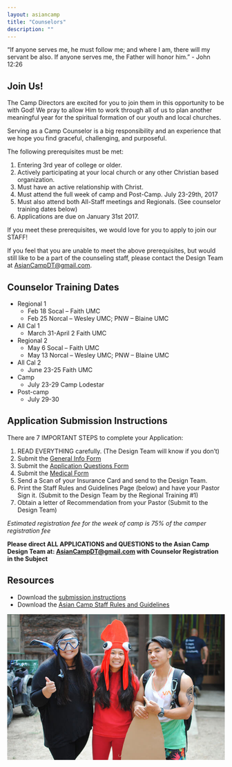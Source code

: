 ```yaml
---
layout: asiancamp
title: "Counselors"
description: ""
---
```


<div class="well">
“If anyone serves me, he must follow me; and where I am, there will my servant be also. If anyone serves me, the Father will honor him.” - John 12:26
</div>

## Join Us!

The Camp Directors are excited for you to join them in this opportunity to be with God! We pray to allow Him to work through all of us to plan another meaningful year for the spiritual formation of our youth and local churches.

Serving as a Camp Counselor is a big responsibility and an experience that we hope you find graceful, challenging, and purposeful.

The following prerequisites must be met:

1. Entering 3rd year of college or older.
2. Actively participating at your local church or any other Christian based organization.
3. Must have an active relationship with Christ. 
4. Must attend the full week of camp and Post-Camp. July 23-29th, 2017
5. Must also attend both All-Staff meetings and Regionals. (See counselor training dates below) 
6. Applications are due on January 31st 2017.

If you meet these prerequisites, we would love for you to apply to join our STAFF!

If you feel that you are unable to meet the above prerequisites, but would still like to be a part of the counseling staff, please contact the Design Team at [AsianCampDT@gmail.com](mailto:AsianCampDT@gmail.com).

## Counselor Training Dates

* Regional 1
  * Feb 18 Socal – Faith UMC
  * Feb 25 Norcal – Wesley UMC; PNW – Blaine UMC
* All Cal 1
  * March 31-April 2 Faith UMC
* Regional 2
  * May 6 Socal – Faith UMC
  * May 13 Norcal – Wesley UMC; PNW – Blaine UMC
* All Cal 2
  * June 23-25  Faith UMC
* Camp
  * July 23-29 Camp Lodestar
* Post-camp
  * July 29-30

## Application Submission Instructions
There are 7 IMPORTANT STEPS to complete your Application:

1. READ EVERYTHING carefully. (The Design Team will know if you don’t)
2. Submit the <a href="https://docs.google.com/forms/d/e/1FAIpQLSdZOpXo0eS2x6VGHme-6D9By8_HAjMVFVVRQs7VlOA-NvObSA/viewform" target="_blank">General Info Form</a>
3. Submit the <a href="https://docs.google.com/forms/d/e/1FAIpQLScwt_vMGmY8yiUFbva1uwvsqkpoxPskS4DuRZofVagXEn9Dlw/viewform" target="_blank">Application Questions Form</a>
4. Submit the <a href="https://docs.google.com/forms/d/e/1FAIpQLSf7mn3UlWEETjraa_HVvvaIR_NODJQOvJw4dw6i4NOl1Doncg/viewform" target="_blank">Medical Form</a>
5.  Send a Scan of your Insurance Card and send to the Design Team.
6.  Print the Staff Rules and Guidelines Page (below) and have your Pastor Sign it. (Submit to the Design Team by the Regional Training #1)
7.  Obtain a letter of Recommendation from your Pastor (Submit to the Design Team)

*Estimated registration fee for the week of camp is 75% of the camper registration fee*

**Please direct ALL APPLICATIONS and QUESTIONS to the Asian Camp Design Team at:
[AsianCampDT@gmail.com](mailto:AsianCampDT@gmail.com) with Counselor Registration in the Subject**


## Resources

* Download the [submission instructions](https://drive.google.com/file/d/0BzC7xTLSFDvmZ2RrN2p3NGNLNEU/view?usp=sharing)
* Download the [Asian Camp Staff Rules and Guidelines](https://drive.google.com/file/d/0B_GJLCz6DMvyWlZIZC0zcGNRNDg/view?usp=sharing)

<img class="img-rounded" src="/assets/img/asiancamp/Counselors.jpg">

